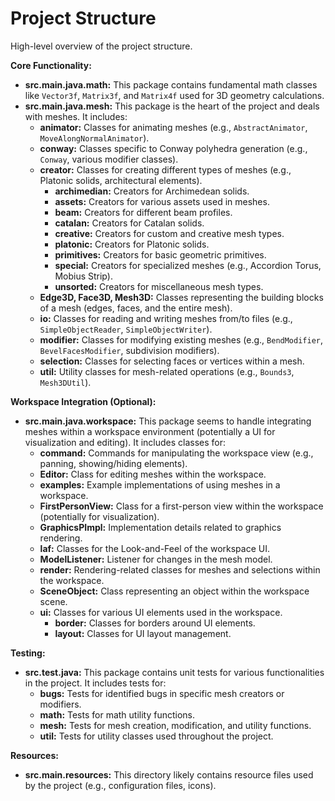 # Project Structure

High-level overview of the project structure.

**Core Functionality:**

* **src.main.java.math:** This package contains fundamental math classes like `Vector3f`, `Matrix3f`, and `Matrix4f` used for 3D geometry calculations.
* **src.main.java.mesh:** This package is the heart of the project and deals with meshes. It includes:
    * **animator:** Classes for animating meshes (e.g., `AbstractAnimator`, `MoveAlongNormalAnimator`).
    * **conway:** Classes specific to Conway polyhedra generation (e.g., `Conway`, various modifier classes).
    * **creator:** Classes for creating different types of meshes (e.g., Platonic solids, architectural elements).
        * **archimedian:** Creators for Archimedean solids.
        * **assets:** Creators for various assets used in meshes.
        * **beam:** Creators for different beam profiles.
        * **catalan:** Creators for Catalan solids.
        * **creative:** Creators for custom and creative mesh types.
        * **platonic:** Creators for Platonic solids.
        * **primitives:** Creators for basic geometric primitives.
        * **special:** Creators for specialized meshes (e.g., Accordion Torus, Mobius Strip).
        * **unsorted:** Creators for miscellaneous mesh types.
    * **Edge3D, Face3D, Mesh3D:** Classes representing the building blocks of a mesh (edges, faces, and the entire mesh).
    * **io:** Classes for reading and writing meshes from/to files (e.g., `SimpleObjectReader`, `SimpleObjectWriter`).
    * **modifier:** Classes for modifying existing meshes (e.g., `BendModifier`, `BevelFacesModifier`, subdivision modifiers).
    * **selection:** Classes for selecting faces or vertices within a mesh.
    * **util:** Utility classes for mesh-related operations (e.g., `Bounds3`, `Mesh3DUtil`).

**Workspace Integration (Optional):**

* **src.main.java.workspace:** This package seems to handle integrating meshes within a workspace environment (potentially a UI for visualization and editing). It includes classes for:
    * **command:** Commands for manipulating the workspace view (e.g., panning, showing/hiding elements).
    * **Editor:** Class for editing meshes within the workspace.
    * **examples:** Example implementations of using meshes in a workspace.
    * **FirstPersonView:** Class for a first-person view within the workspace (potentially for visualization).
    * **GraphicsPImpl:** Implementation details related to graphics rendering.
    * **laf:** Classes for the Look-and-Feel of the workspace UI.
    * **ModelListener:** Listener for changes in the mesh model.
    * **render:** Rendering-related classes for meshes and selections within the workspace.
    * **SceneObject:** Class representing an object within the workspace scene.
    * **ui:** Classes for various UI elements used in the workspace.
        * **border:** Classes for borders around UI elements.
        * **layout:** Classes for UI layout management.

**Testing:**

* **src.test.java:** This package contains unit tests for various functionalities in the project. It includes tests for:
    * **bugs:** Tests for identified bugs in specific mesh creators or modifiers.
    * **math:** Tests for math utility functions.
    * **mesh:** Tests for mesh creation, modification, and utility functions.
    * **util:** Tests for utility classes used throughout the project.

**Resources:**

* **src.main.resources:** This directory likely contains resource files used by the project (e.g., configuration files, icons).
